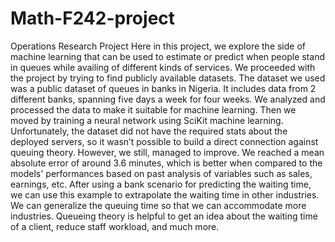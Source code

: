 # Math-F242-project
Operations Research Project
Here in this project, we explore the side of machine learning that can be used to estimate or
predict when people stand in queues while availing of different kinds of services.
We proceeded with the project by trying to find publicly available datasets. The dataset we used
was a public dataset of queues in banks in Nigeria. It includes data from 2 different banks,
spanning five days a week for four weeks. We analyzed and processed the data to make it suitable
for machine learning. Then we moved by training a neural network using SciKit machine
learning. Unfortunately, the dataset did not have the required stats about the deployed servers,
so it wasn’t possible to build a direct connection against queuing theory. However, we still, 
managed to improve. We reached a mean absolute error of around 3.6 minutes, which is better
when compared to the models' performances based on past analysis of variables
such as sales, earnings, etc.
After using a bank scenario for predicting the waiting time, we can use this example to
extrapolate the waiting time in other industries. We can generalize the queuing time so that we
can accommodate more industries. Queueing theory is helpful to get an idea about the waiting
time of a client, reduce staff workload, and much more.

